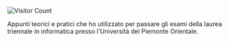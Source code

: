 ![Visitor Count](https://hits.seeyoufarm.com/api/count/incr/badge.svg?url=https://github.com/AlessandroZappatore/UNIUPO_APPUNTI&count_bg=%2379C83D&title_bg=%23555555&icon=github.svg&icon_color=%23E7E7E7&title=visitors&edge_flat=false)

Appunti teorici e pratici che ho utilizzato per passare gli esami della laurea triennale in informatica presso l'Università del Piemonte Orientale.
